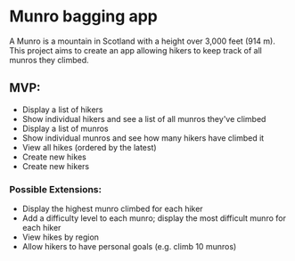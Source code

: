 <h1>Munro bagging app</h1>

<p>A Munro is a mountain in Scotland with a height over 3,000 feet (914 m). This project aims to create an app allowing hikers to keep track of all munros they climbed.</p>


<h2>MVP:</h2>

<ul>
  <li>Display a list of hikers</li>
  <li>Show individual hikers and see a list of all munros they've climbed</li>
  <li>Display a list of munros</li>
  <li>Show individual munros and see how many hikers have climbed it</li>
  <li>View all hikes (ordered by the latest)</li>
  <li>Create new hikes</li>
  <li>Create new hikers</li>
</ul>

### Possible Extensions:

- Display the highest munro climbed for each hiker
- Add a difficulty level to each munro; display the most difficult munro for each hiker
- View hikes by region
- Allow hikers to have personal goals (e.g. climb 10 munros)
